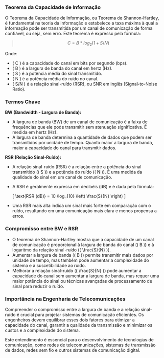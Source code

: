 ### Teorema da Capacidade de Informação

O Teorema da Capacidade de Informação, ou Teorema de Shannon-Hartley, é fundamental na teoria da informação e estabelece a taxa máxima à qual a informação pode ser transmitida por um canal de comunicação de forma confiável, ou seja, sem erro. Este teorema é expresso pela fórmula:


> $$C=B* log_2 (1 + S/N )$$

Onde:
- \( C \) é a capacidade do canal em bits por segundo (bps).
- \( B \) é a largura de banda do canal em hertz (Hz).
- \( S \) é a potência média do sinal transmitido.
- \( N \) é a potência média do ruído no canal.
- \( S/N \) é a relação sinal-ruído (RSR), ou SNR em inglês (Signal-to-Noise Ratio).

### Termos Chave

**BW (Bandwidth - Largura de Banda):**
- A largura de banda (BW) de um canal de comunicação é a faixa de frequências que ele pode transmitir sem atenuação significativa. É medida em hertz (Hz).
- A largura de banda determina a quantidade de dados que podem ser transmitidos por unidade de tempo. Quanto maior a largura de banda, maior a capacidade do canal para transmitir dados.

**RSR (Relação Sinal-Ruído):**
- A relação sinal-ruído (RSR) é a relação entre a potência do sinal transmitido (\( S \)) e a potência do ruído (\( N \)). É uma medida da qualidade do sinal em um canal de comunicação.
- A RSR é geralmente expressa em decibéis (dB) e é dada pela fórmula:

  \[ \text{RSR (dB)} = 10 \log_{10} \left( \frac{S}{N} \right) \]

- Uma RSR mais alta indica um sinal mais forte em comparação com o ruído, resultando em uma comunicação mais clara e menos propensa a erros.

### Compromisso entre BW e RSR

- O teorema de Shannon-Hartley mostra que a capacidade de um canal de comunicação é proporcional à largura de banda do canal (\( B \)) e à logaritmo da relação sinal-ruído (\( \frac{S}{N} \)).
- Aumentar a largura de banda (\( B \)) permite transmitir mais dados por unidade de tempo, mas também pode aumentar a complexidade do sistema e a suscetibilidade ao ruído.
- Melhorar a relação sinal-ruído (\( \frac{S}{N} \)) pode aumentar a capacidade do canal sem aumentar a largura de banda, mas requer uma maior potência do sinal ou técnicas avançadas de processamento de sinal para reduzir o ruído.

### Importância na Engenharia de Telecomunicações

Compreender o compromisso entre a largura de banda e a relação sinal-ruído é crucial para projetar sistemas de comunicação eficientes. Os engenheiros devem equilibrar esses dois fatores para otimizar a capacidade do canal, garantir a qualidade da transmissão e minimizar os custos e a complexidade do sistema.

Este entendimento é essencial para o desenvolvimento de tecnologias de comunicação, como redes de telecomunicações, sistemas de transmissão de dados, redes sem fio e outros sistemas de comunicação digital.